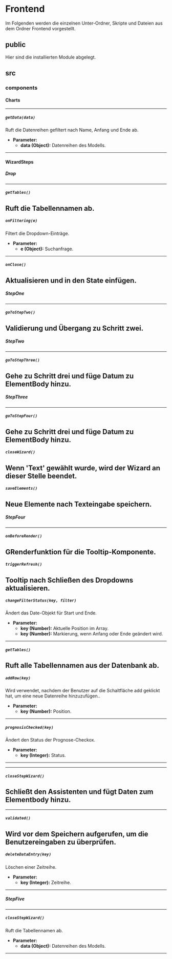 # Frontend 
Im Folgenden werden die einzelnen Unter-Ordner, Skripte und Dateien aus dem Ordner Frontend vorgestellt. 

## public
Hier sind die installierten Module abgelegt.

## src

### components

#### Charts

---
##### `getData(data)`
Ruft die Datenreihen gefiltert nach Name, Anfang und Ende ab.

- **Parameter:**
    - **data (Object):** Datenreihen des Modells.
---

#### WizardSteps

##### Drop

---
##### `getTables()`
Ruft die Tabellennamen ab.
---

##### `onFiltering(e)`
Filtert die Dropdown-Einträge.

- **Parameter:**
    - **e (Object):** Suchanfrage.
---

##### `onClose()`
Aktualisieren und in den State einfügen.
---

##### StepOne

---
##### `goToStepTwo()`
Validierung und Übergang zu Schritt zwei.
---

##### StepTwo

---
##### `goToStepThree()`
Gehe zu Schritt drei und füge Datum zu ElementBody hinzu.
---

##### StepThree

---
##### `goToStepFour()`
Gehe zu Schritt drei und füge Datum zu ElementBody hinzu.
---

##### `closeWizard()`
Wenn 'Text' gewählt wurde, wird der Wizard an dieser Stelle beendet.
---

##### `saveElements()`
Neue Elemente nach Texteingabe speichern.
---

##### StepFour

---
##### `onBeforeRender()`
GRenderfunktion für die Tooltip-Komponente.
---

##### `triggerRefresh()`
Tooltip nach Schließen des Dropdowns aktualisieren.
---

##### `changeFilterStatus(key, filter)`
Ändert das Date-Objekt für Start und Ende.

- **Parameter:**
    - **key (Number):** Aktuelle Position im Array.
    - **key (Number):** Markierung, wenn Anfang oder Ende geändert wird.
---

##### `getTables()`
Ruft alle Tabellennamen aus der Datenbank ab.
---

##### `addRow(key)`
Wird verwendet, nachdem der Benutzer auf die Schaltfläche add geklickt hat, um eine neue Datenreihe hinzuzufügen..

- **Parameter:**
    - **key (Number):** Position.
---

##### `prognosisChecked(key)`
Ändert den Status der Prognose-Checkox.

- **Parameter:**
    - **key (Integer):** Status.
---

---
##### `closeStepWizard()`
Schließt den Assistenten und fügt Daten zum Elementbody hinzu.
---

---
##### `validated()`
Wird vor dem Speichern aufgerufen, um die Benutzereingaben zu überprüfen.
---

##### `deleteDataEntry(key)`
Löschen einer Zeitreihe.

- **Parameter:**
    - **key (Integer):** Zeitreihe.
---

##### StepFive

---
##### `closeStepWizard()`
Ruft die Tabellennamen ab.

- **Parameter:**
    - **data (Object):** Datenreihen des Modells.
---